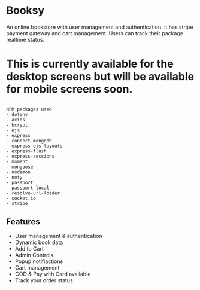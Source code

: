 
# Booksy

An online bookstore with user management and authentication. It has stripe payment gateway and cart management.
Users can track their package realtime status.

# This is currently available for the desktop screens but will be available for mobile screens soon.

##

```
NPM packages used
- dotenv
- axios
- bcrypt
- ejs
- express
- connect-mongodb
- express-ejs-layouts
- express-flash
- express-sessions
- moment
- mongoose
- nodemon
- noty
- passport
- passport-local
- resolve-url-loader
- socket.io
- stripe
```
## Features

- User management & authentication
- Dynamic book data
- Add to Cart 
- Admin Controls
- Popup notifiactions
- Cart management
- COD & Pay with Card available
- Track your order status

  
